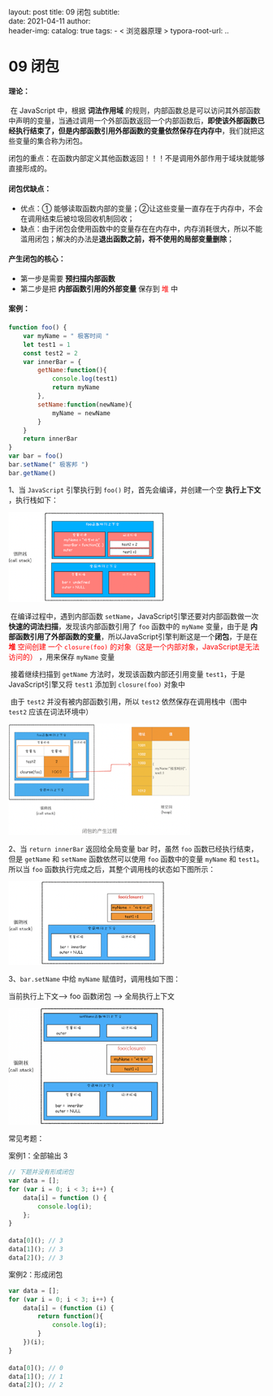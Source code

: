 layout:     post
title:     09 闭包
subtitle:  
date:       2021-04-11
author:     
header-img: 
catalog: true
tags:
    - < 浏览器原理 >
typora-root-url: ..


# 09 闭包

#### 理论：

​	在 JavaScript 中，根据 **词法作用域** 的规则，内部函数总是可以访问其外部函数中声明的变量，当通过调用一个外部函数返回一个内部函数后，**即使该外部函数已经执行结束了，但是内部函数引用外部函数的变量依然保存在内存中**，我们就把这 些变量的集合称为闭包。

闭包的重点：在函数内部定义其他函数返回！！！不是调用外部作用于域块就能够直接形成的。

#### 闭包优缺点：

- 优点：① 能够读取函数内部的变量；②让这些变量一直存在于内存中，不会在调用结束后被垃圾回收机制回收；
- 缺点：由于闭包会使用函数中的变量存在在内存中，内存消耗很大，所以不能滥用闭包；解决的办法是**退出函数之前，将不使用的局部变量删除**；

#### 产生闭包的核心：

-   第一步是需要 **预扫描内部函数**
-   第二步是把 **内部函数引用的外部变量** 保存到 <span style="color:red">堆</span> 中

#### 案例：

```javascript
function foo() {
    var myName = " 极客时间 "
    let test1 = 1
    const test2 = 2
    var innerBar = {
        getName:function(){
            console.log(test1)
            return myName
        },
        setName:function(newName){
            myName = newName
        }
    }
    return innerBar
}
var bar = foo()
bar.setName(" 极客邦 ")
bar.getName()
```
1、当 `JavaScript` 引擎执行到 `foo()` 时，首先会编译，并创建一个空 **执行上下文** ，执行栈如下：

<img src="../../img/assets_2019/image-20210411105752559.png" alt="image-20210411105752559" style="zoom:30%;" />

​	在编译过程中，遇到内部函数 `setName`，JavaScript引擎还要对内部函数做一次 **快速的词法扫描**，发现该内部函数引用了 `foo` 函数中的 `myName` 变量，由于是 **内部函数引用了外部函数的变量**，所以JavaScript引擎判断这是一个**闭包**，于是在 <span style="color:red">**堆** 空间创建 一个 `closure(foo)` 的对象（这是一个内部对象，JavaScript是无法访问的）</span> ，用来保存 `myName` 变量

​	接着继续扫描到 `getName` 方法时，发现该函数内部还引用变量 `test1`，于是 JavaScript引擎又将 `test1` 添加到 `closure(foo)` 对象中

​	由于 `test2` 并没有被内部函数引用，所以 `test2` 依然保存在调用栈中（图中 `test2` 应该在词法环境中）

<img src="../../img/assets_2019/image-20210411150011033.png" alt="image-20210411150011033" style="zoom:35%;" />

2、当 `return innerBar` 返回给全局变量 bar 时，虽然 `foo` 函数已经执行结束，但是 `getName` 和 `setName` 函数依然可以使用 `foo` 函数中的变量 `myName` 和 `test1`。所以当 `foo` 函数执行完成之后，其整个调用栈的状态如下图所示：

<img src="../../img/assets_2019/image-20210411105909116.png" alt="image-20210411105909116" style="zoom:30%;" />

3、`bar.setName` 中给 `myName` 赋值时，调用栈如下图：

当前执行上下文–> foo 函数闭包 –> 全局执行上下文

<img src="../../img/assets_2019/image-20210411110043855.png" alt="image-20210411110043855" style="zoom:30%;" />

常见考题：

案例1：全部输出 3 

```js
// 下题并没有形成闭包
var data = [];
for (var i = 0; i < 3; i++) {
    data[i] = function () {
        console.log(i);
    };
}

data[0](); // 3
data[1](); // 3
data[2](); // 3
```

案例2：形成闭包

```js
var data = [];
for (var i = 0; i < 3; i++) {
    data[i] = (function (i) {
        return function(){
            console.log(i);
        }
    })(i);
}

data[0](); // 0
data[1](); // 1
data[2](); // 2
```





